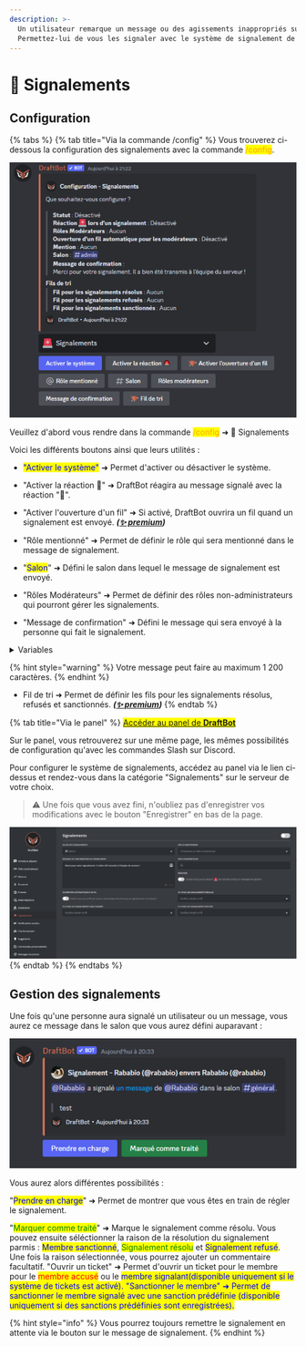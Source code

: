 ```yaml
---
description: >-
  Un utilisateur remarque un message ou des agissements inappropriés sur votre serveur ?
  Permettez-lui de vous les signaler avec le système de signalement de DraftBot !
---
```


# 🚨 Signalements

## Configuration

{% tabs %}
{% tab title="Via la commande /config" %}
 Vous trouverez ci-dessous la configuration des signalements avec la commande <mark style="color:orange;">/config</mark>.

![Aperçu du système](../.gitbook/assets/report/config-report.png)

Veuillez d'abord vous rendre dans la commande <mark style="color:orange;">/config</mark> ➜ 🚨 Signalements

Voici les différents boutons ainsi que leurs utilités :
- <mark style="color:blue;">"Activer le système"</mark> ➜ Permet d'activer ou désactiver le système.
- "Activer la réaction 🚨" ➜ DraftBot réagira au message signalé avec la réaction "🚨".

- "Activer l'ouverture d'un fil" ➜ Si activé, DraftBot ouvrira un fil quand un signalement est envoyé. **_([✨ premium](https://draftbot.fr/premium))_**
- "Rôle mentionné" ➜ Permet de définir le rôle qui sera mentionné dans le message de signalement.
- "<mark style="color:blue;">Salon</mark>" ➜ Défini le salon dans lequel le message de signalement est envoyé.
- "Rôles Modérateurs" ➜ Permet de définir des rôles non-administrateurs qui pourront gérer les signalements.
- "Message de confirmation" ➜ Défini le message qui sera envoyé à la personne qui fait le signalement.
<details>
<summary>Variables</summary>
Les variables sont des bouts de texte qui évoluent suivant la personne, le serveur, le salon ou encore le temps. Voici celles utilisables dans les motifs de signalement de DraftBot.

- `{user}` ➜ Mention du membre
- `{user.id}` ➜ Identifiant du membre
- `{user.username}` ➜ Pseudo du membre
- `{user.nickname}` ➜ Surnom ou pseudo du membre
- `{server}` ➜ Nom du serveur
- `{server.id}` ➜ Identifiant du serveur
- `{server.name}` ➜ Nom du serveur
- `{server.membercount}` ➜ Nombre de membres sur le serveur
- `{channel}` ➜ Mentions du salon
- `{channel.id}` ➜ Identifiant du salon
- `{channel.name}` ➜ Nom du salon
- `{date}` ➜ Date actuelle (JJ/MM/AAAA)
- `{time}` ➜ Heure actuelle (HH:MM)
- `{timestamp}` ➜ Timestamp actuel en secondes
</details>

{% hint style="warning" %}
Votre message peut faire au maximum 1 200 caractères.
{% endhint %}

- Fil de tri  ➜ Permet de définir les fils pour les signalements résolus, refusés et sanctionnés. **_([✨ premium](https://draftbot.fr/premium))_**
{% endtab %}

{% tab title="Via le panel" %}
<mark style="color:blue;">[Accéder au panel de **DraftBot**](https://draftbot.fr/dashboard)</mark>

Sur le panel, vous retrouverez sur une même page, les mêmes possibilités de configuration qu'avec les commandes Slash sur Discord.

Pour configurer le système de signalements, accédez au panel via le lien ci-dessus et rendez-vous dans la catégorie "Signalements" sur le serveur de votre choix.

> ⚠️ Une fois que vous avez fini, n'oubliez pas d'enregistrer vos modifications avec le bouton "Enregistrer" en bas de la page.

![Panel de configuration des niveaux](../.gitbook/assets/report/dashboard.png)
{% endtab %}
{% endtabs %}

## Gestion des signalements

Une fois qu'une personne aura signalé un utilisateur ou un message, vous aurez ce message dans le salon que vous aurez défini auparavant :

![message de signalement](../.gitbook/assets/report/report.png)
<!--A changer : faute d'orthographe dans le message-->

Vous aurez alors différentes possibilités :



"<mark style="color:blue;">Prendre en charge</mark>" ➜ Permet de montrer que vous êtes en train de régler le signalement.

"<mark style="color:green;">Marquer comme traité</mark>" ➜ Marque le signalement comme résolu.
Vous pouvez ensuite séléctionner la raison de la résolution du signalement parmis :
<mark style="color:blue;">Membre sanctionné</mark>, <mark style="color:green;">Signalement résolu</mark> et <mark style="color:blue;">Signalement refusé</mark>.
Une fois la raison sélectionnée, vous pourrez ajouter un commentaire facultatif.
"Ouvrir un ticket" ➜ Permet d'ouvrir un ticket pour le membre pour le <mark style="color:red;">membre accusé</mark> ou le <mark style="color:blue;">membre signalant</ark>(disponible uniquement si le système de tickets est activé).
"Sanctionner le membre" ➜ Permet de sanctionner le membre signalé avec une sanction prédéfinie (disponible uniquement si des sanctions prédéfinies sont enregistrées).

{% hint style="info" %}
Vous pourrez toujours remettre le signalement en attente via le bouton sur le message de signalement.
{% endhint %}